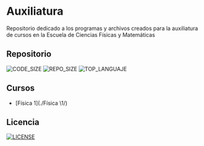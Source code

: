 # Auxiliatura
Repositorio dedicado a los programas y archivos creados para la auxiliatura de cursos en la Escuela de Ciencias Físicas y Matemáticas

## Repositorio
![CODE_SIZE](https://img.shields.io/github/languages/code-size/DSarceno/Auxiliatura?style=for-the-badge)
![REPO_SIZE](https://img.shields.io/github/repo-size/DSarceno/Auxiliatura?style=for-the-badge&color=orange)
![TOP_LANGUAJE](https://img.shields.io/github/languages/top/DSarceno/Auxiliatura?color=FF0000&style=for-the-badge)


## Cursos
 - [Física 1](./Física \1/)








## Licencia
[![LICENSE](https://img.shields.io/github/license/DSarceno/Auxiliatura?style=for-the-badge)](LICENSE)
